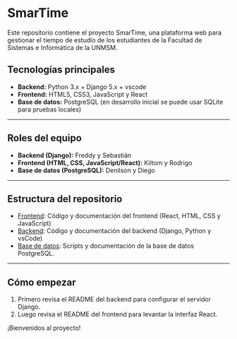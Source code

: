 # SmarTime

Este repositorio contiene el proyecto SmarTime, una plataforma web para gestionar el tiempo de estudio de los estudiantes de la Facultad de Sistemas e Informática de la UNMSM.

## Tecnologías principales

- **Backend:** Python 3.x + Django 5.x + vscode
- **Frontend:** HTML5, CSS3, JavaScript y React
- **Base de datos:** PostgreSQL (en desarrollo inicial se puede usar SQLite para pruebas locales)

---

## Roles del equipo

- **Backend (Django):** Freddy y Sebastián
- **Frontend (HTML, CSS, JavaScript/React):** Kiltom y Rodrigo
- **Base de datos (PostgreSQL):** Denilson y Diego

---


## Estructura del repositorio

- [Frontend](./frontend/README.md): Código y documentación del frontend (React, HTML, CSS y JavaScript)
- [Backend](./backend/README.md): Código y documentación del backend (Django, Python y vsCode)
- [Base de datos](./database/): Scripts y documentación de la base de datos PostgreSQL.

---

## Cómo empezar

1. Primero revisa el README del backend para configurar el servidor Django.  
2. Luego revisa el README del frontend para levantar la interfaz React.


¡Bienvenidos al proyecto!
